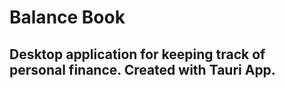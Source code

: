 # Balance Book

## Desktop application for keeping track of personal finance. Created with Tauri App.